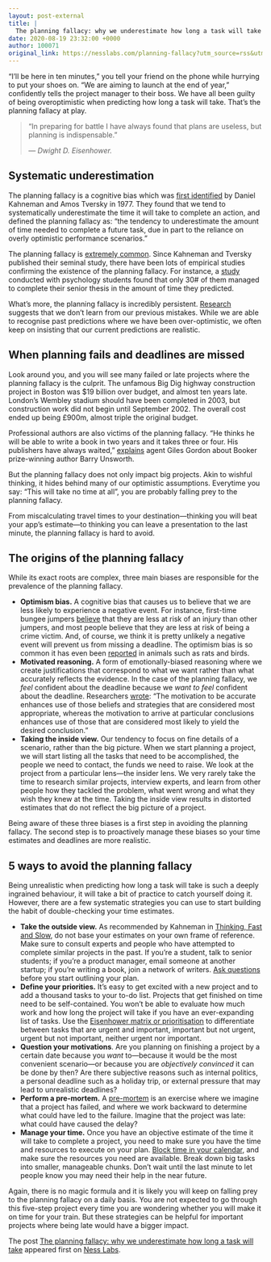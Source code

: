 ```yaml
---
layout: post-external
title: |
  The planning fallacy: why we underestimate how long a task will take
date: 2020-08-19 23:32:00 +0000
author: 100071
original_link: https://nesslabs.com/planning-fallacy?utm_source=rss&utm_medium=rss&utm_campaign=planning-fallacy
---
```


“I’ll be here in ten minutes,” you tell your friend on the phone while hurrying to put your shoes on. “We are aiming to launch at the end of year,” confidently tells the project manager to their boss. We have all been guilty of being overoptimistic when predicting how long a task will take. That’s the planning fallacy at play.

> “In preparing for battle I have always found that plans are useless, but planning is indispensable.”
> 
> — _Dwight D. Eisenhower._

## Systematic underestimation

The planning fallacy is a cognitive bias which was [first identified](https://apps.dtic.mil/dtic/tr/fulltext/u2/a047747.pdf) by Daniel Kahneman and Amos Tversky in 1977. They found that we tend to systematically underestimate the time it will take to complete an action, and defined the planning fallacy as: “the tendency to underestimate the amount of time needed to complete a future task, due in part to the reliance on overly optimistic performance scenarios.”

The planning fallacy is [extremely common](https://www.sciencedirect.com/science/article/pii/S0065260110430014). Since Kahneman and Tversky published their seminal study, there have been lots of empirical studies confirming the existence of the planning fallacy. For instance, a [study](https://api.semanticscholar.org/CorpusID:4222578) conducted with psychology students found that only 30# of them managed to complete their senior thesis in the amount of time they predicted.

What’s more, the planning fallacy is incredibly persistent. [Research](https://psycnet.apa.org/record/2003-02858-014) suggests that we don’t learn from our previous mistakes. While we are able to recognise past predictions where we have been over-optimistic, we often keep on insisting that our current predictions are realistic.

## When planning fails and deadlines are missed

Look around you, and you will see many failed or late projects where the planning fallacy is the culprit. The unfamous Big Dig highway construction project in Boston was $19 billion over budget, and almost ten years late. London’s Wembley stadium should have been completed in 2003, but construction work did not begin until September 2002. The overall cost ended up being £900m, almost triple the original budget.

Professional authors are also victims of the planning fallacy. “He thinks he will be able to write a book in two years and it takes three or four. His publishers have always waited,” [explains](https://www.independent.co.uk/news/authors-brought-to-book-over-missing-deadlines-1248330.html) agent Giles Gordon about Booker prize-winning author Barry Unsworth.

But the planning fallacy does not only impact big projects. Akin to wishful thinking, it hides behind many of our optimistic assumptions. Everytime you say: “This will take no time at all”, you are probably falling prey to the planning fallacy.

From miscalculating travel times to your destination—thinking you will beat your app’s estimate—to thinking you can leave a presentation to the last minute, the planning fallacy is hard to avoid.

## The origins of the planning fallacy

While its exact roots are complex, three main biases are responsible for the prevalence of the planning fallacy.

- **Optimism bias.** A cognitive bias that causes us to believe that we are less likely to experience a negative event. For instance, first-time bungee jumpers [believe](https://guilfordjournals.com/doi/10.1521/jscp.1996.15.1.1) that they are less at risk of an injury than other jumpers, and most people believe that they are less at risk of being a crime victim. And, of course, we think it is pretty unlikely a negative event will prevent us from missing a deadline. The optimism bias is so common it has even been [reported](https://www.cell.com/current-biology/fulltext/S0960-9822(11)01191-2) in animals such as rats and birds.
- **Motivated reasoning.** A form of emotionally-biased reasoning where we create justifications that correspond to what we want rather than what accurately reflects the evidence. In the case of the planning fallacy, we _feel_ confident about the deadline because we _want to feel_ confident about the deadline. Researchers [wrote](https://www.semanticscholar.org/paper/The-case-for-motivated-reasoning.-Kunda/329a0178e56350cf27b41e4cde9c8e278854ec32): “The motivation to be accurate enhances use of those beliefs and strategies that are considered most appropriate, whereas the motivation to arrive at particular conclusions enhances use of those that are considered most likely to yield the desired conclusion.”
- **Taking the inside view.** Our tendency to focus on fine details of a scenario, rather than the big picture. When we start planning a project, we will start listing all the tasks that need to be accomplished, the people we need to contact, the funds we need to raise. We look at the project from a particular lens—the insider lens. We very rarely take the time to research similar projects, interview experts, and learn from other people how they tackled the problem, what went wrong and what they wish they knew at the time. Taking the inside view results in distorted estimates that do not reflect the big picture of a project.

Being aware of these three biases is a first step in avoiding the planning fallacy. The second step is to proactively manage these biases so your time estimates and deadlines are more realistic.

## 5 ways to avoid the planning fallacy

Being unrealistic when predicting how long a task will take is such a deeply ingrained behaviour, it will take a bit of practice to catch yourself doing it. However, there are a few systematic strategies you can use to start building the habit of double-checking your time estimates.

- **Take the outside view.** As recommended by Kahneman in [Thinking, Fast and Slow](https://amzn.to/2YjavUa), do not base your estimates on your own frame of reference. Make sure to consult experts and people who have attempted to complete similar projects in the past. If you’re a student, talk to senior students; if you’re a product manager, email someone at another startup; if you’re writing a book, join a network of writers. [Ask questions](https://nesslabs.com/good-questions) before you start outlining your plan.
- **Define your priorities.** It’s easy to get excited with a new project and to add a thousand tasks to your to-do list. Projects that get finished on time need to be self-contained. You won’t be able to evaluate how much work and how long the project will take if you have an ever-expanding list of tasks. Use the [Eisenhower matrix or prioritisation](https://nesslabs.com/eisenhower-matrix) to differentiate between tasks that are urgent and important, important but not urgent, urgent but not important, neither urgent nor important.
- **Question your motivations**. Are you planning on finishing a project by a certain date because you _want_ to—because it would be the most convenient scenario—or because you are _objectively convinced_ it can be done by then? Are there subjective reasons such as internal politics, a personal deadline such as a holiday trip, or external pressure that may lead to unrealistic deadlines?
- **Perform a pre-mortem.** A [pre-mortem](https://nesslabs.com/pre-mortem-anticipate-failure-with-prospective-hindsight) is an exercise where we imagine that a project has failed, and where we work backward to determine what could have led to the failure. Imagine that the project was late: what could have caused the delay?
- **Manage your time.** Once you have an objective estimate of the time it will take to complete a project, you need to make sure you have the time and resources to execute on your plan. [Block time in your calendar](https://nesslabs.com/time-management), and make sure the resources you need are available. Break down big tasks into smaller, manageable chunks. Don’t wait until the last minute to let people know you may need their help in the near future.

Again, there is no magic formula and it is likely you will keep on falling prey to the planning fallacy on a daily basis. You are not expected to go through this five-step project every time you are wondering whether you will make it on time for your train. But these strategies can be helpful for important projects where being late would have a bigger impact.

The post [The planning fallacy: why we underestimate how long a task will take](https://nesslabs.com/planning-fallacy) appeared first on [Ness Labs](https://nesslabs.com).
